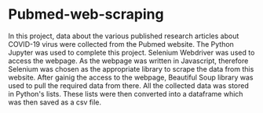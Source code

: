 # Pubmed-web-scraping
In this project, data about the various published research articles about COVID-19 virus were collected from the Pubmed website. The Python Jupyter was used to complete this project. Selenium Webdriver was used to access the webpage. As the webpage was written in Javascript, therefore Selenium was chosen as the appropriate library to scrape the data from this website. After gainig the access to the webpage, Beautiful Soup library was used to pull the required data from there. All the collected data was stored in Python's lists. These lists were then converted into a dataframe which was then saved as a csv file.
